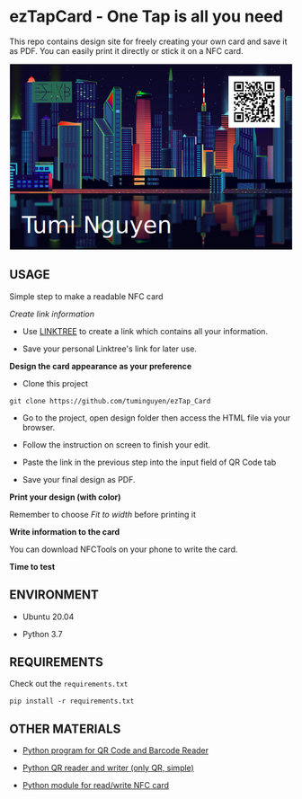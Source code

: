 # ezTapCard - One Tap is all you need 

This repo contains design site for freely creating your own card and save it as PDF. You can easily print it directly or stick it on a NFC card.

![demo-card](demo_card.png)


## USAGE

Simple step to make a readable NFC card

*Create link information* 

- Use [LINKTREE](https://linktr.ee/) to create a link which contains all your information.

- Save your personal Linktree's link for later use.

**Design the card appearance as your preference**
- Clone this project 
```
git clone https://github.com/tuminguyen/ezTap_Card
```

- Go to the project, open design folder then access the HTML file via your browser.

- Follow the instruction on screen to finish your edit.

- Paste the link in the previous step into the input field of QR Code tab 

- Save your final design as PDF.

**Print your design (with color)**

Remember to choose _Fit to width_ before printing it


**Write information to the card**

You can download NFCTools on your phone to write the card. 

**Time to test**


## ENVIRONMENT
- Ubuntu 20.04

- Python 3.7


## REQUIREMENTS

Check out the ```requirements.txt```

```
pip install -r requirements.txt
```

## OTHER MATERIALS

- [Python program for QR Code and Barcode Reader](https://github.com/tuminguyen/QR_Barcode_Reader)

- [Python QR reader and writer (only QR, simple)](https://github.com/tuminguyen/ezTap_Card/QR.py)

- [Python module for read/write NFC card](https://github.com/nfcpy/nfcpy)